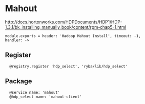 
# Mahout

http://docs.hortonworks.com/HDPDocuments/HDP1/HDP-1.3.1/bk_installing_manually_book/content/rpm-chap5-1.html

    module.exports = header: 'Hadoop Mahout Install', timeout: -1, handler: ->

## Register

      @registry.register 'hdp_select', 'ryba/lib/hdp_select'

## Package

      @service name: 'mahout'
      @hdp_select name: 'mahout-client'
